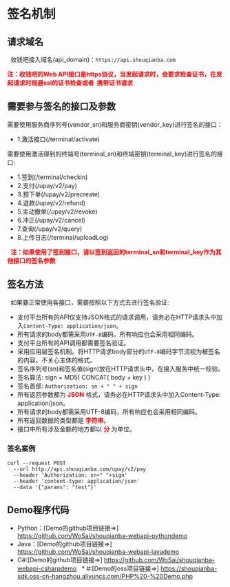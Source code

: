 # 签名机制

## 请求域名

   收钱吧接入域名(api_domain)：`https://api.shouqianba.com`
   
   <font color="red">**注：收钱吧的Web API接口是https协议，当发起请求时，会要求检查证书，在发起请求时规避ssl的证书检查或者
  携带证书请求**</font>
    
## 需要参与签名的接口及参数

需要使用服务商序列号(vendor_sn)和服务商密钥(vendor_key)进行签名的接口：
   
   * 1.激活接口(/terminal/activate)
     
需要使用激活得到的终端号(terminal_sn)和终端密钥(terminal_key)进行签名的接口:
   
   * 1.签到(/terminal/checkin)
   * 2.支付(/upay/v2/pay)
   * 3.预下单(/upay/v2/precreate)
   * 4.退款(/upay/v2/refund)
   * 5.主动撤单(/upay/v2/revoke)
   * 6.冲正(/upay/v2/cancel)
   * 7.查询(/upay/v2/query)
   * 8.上传日志(/terminal/uploadLog)
   
    <font color="red">**注：如果使用了签到接口，请以签到返回的terminal_sn和terminal_key作为其他接口的签名参数**</font>

     
## 签名方法
   如果要正常使用各接口，需要按照以下方式去进行签名验证:
   
   * 支付平台所有的API仅支持JSON格式的请求调用，请务必在HTTP请求头中加入`Content-Type: application/json`。
   * 所有请求的body都需采用`UTF-8`编码，所有响应也会采用相同编码。
   * 支付平台所有的API调用都需要签名验证。
   * 采用应用层签名机制。将HTTP请求body部分的`UTF-8`编码字节流视为被签名的内容，不关心主体的格式。
   * 签名序列号(sn)和签名值(sign)放在HTTP请求头中，在接入服务中统一校验。
   * 签名算法: sign = MD5( CONCAT( body + key ) )
   * 签名首部: `Authorization: sn + " " + sign`
   * 所有返回参数都为 <font color="red">**JSON**</font> 格式，请务必在HTTP请求头中加入Content-Type: application/json。
   * 所有请求的body都需采用UTF-8编码，所有响应也会采用相同编码。
   * 所有返回数据的类型都是 <font color="red">**字符串**</font>。
   * 接口中所有涉及金额的地方都以 <font color="red">**分**</font> 为单位。
### 签名案例
```
curl --request POST
  --url http://api.shouqianba.com/upay/v2/pay
  --header 'Authorization: sn+" "+sign' 
  --header 'content-type: application/json'
  --data '{"params": "test"}'
```
   
## Demo程序代码
   * Python：[Demo的github项目链接=>] https://github.com/WoSai/shouqianba-webapi-pythondemo
   * Java：[Demo的github项目链接=>] https://github.com/WoSai/shouqianba-webapi-javademo
   * C#:[Demo的github项目链接=>] https://github.com/WoSai/shouqianba-webapi-csharpdemo
   * #:[Demo的oss项目链接=>] https://shouqianba-sdk.oss-cn-hangzhou.aliyuncs.com/PHP%20-%20Demo.php

